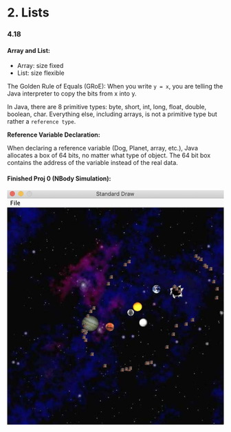 # 2. Lists

### 4.18

#### Array and List:

* Array: size fixed
* List: size flexible

The Golden Rule of Equals \(GRoE\): When you write `y = x`, you are telling the Java interpreter to copy the bits from x into y.

In Java, there are 8 primitive types: byte, short, int, long, float, double, boolean, char. Everything else, including arrays, is not a primitive type but rather a `reference type`.

**Reference Variable Declaration:**

When declaring a reference variable \(Dog, Planet, array, etc.\), Java allocates a box of 64 bits, no matter what type of object. The 64 bit box contains the address of the variable instead of the real data.

#### Finished Proj 0 \(NBody Simulation\):

![Simulation of a tiny universe](.gitbook/assets/proj0.jpeg)

